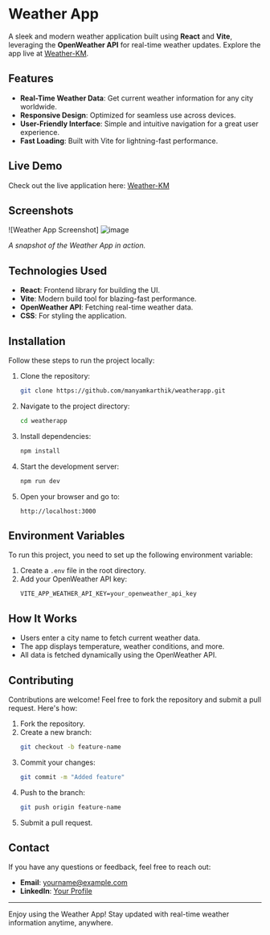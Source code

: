 # Weather App

A sleek and modern weather application built using **React** and **Vite**, leveraging the **OpenWeather API** for real-time weather updates. Explore the app live at [Weather-KM](https://weather-km.netlify.app/).

## Features

- **Real-Time Weather Data**: Get current weather information for any city worldwide.
- **Responsive Design**: Optimized for seamless use across devices.
- **User-Friendly Interface**: Simple and intuitive navigation for a great user experience.
- **Fast Loading**: Built with Vite for lightning-fast performance.

## Live Demo

Check out the live application here: [Weather-KM](https://weather-km.netlify.app/)

## Screenshots

![Weather App Screenshot]  ![image](https://github.com/user-attachments/assets/fdb4c2f7-d061-4554-88ba-bf84658ef1dc)

*A snapshot of the Weather App in action.*

## Technologies Used

- **React**: Frontend library for building the UI.
- **Vite**: Modern build tool for blazing-fast performance.
- **OpenWeather API**: Fetching real-time weather data.
- **CSS**: For styling the application.

## Installation

Follow these steps to run the project locally:

1. Clone the repository:
   ```bash
   git clone https://github.com/manyamkarthik/weatherapp.git
   ```

2. Navigate to the project directory:
   ```bash
   cd weatherapp
   ```

3. Install dependencies:
   ```bash
   npm install
   ```

4. Start the development server:
   ```bash
   npm run dev
   ```

5. Open your browser and go to:
   ```
   http://localhost:3000
   ```

## Environment Variables

To run this project, you need to set up the following environment variable:

1. Create a `.env` file in the root directory.
2. Add your OpenWeather API key:
   ```env
   VITE_APP_WEATHER_API_KEY=your_openweather_api_key
   ```

## How It Works

- Users enter a city name to fetch current weather data.
- The app displays temperature, weather conditions, and more.
- All data is fetched dynamically using the OpenWeather API.

## Contributing

Contributions are welcome! Feel free to fork the repository and submit a pull request. Here's how:

1. Fork the repository.
2. Create a new branch:
   ```bash
   git checkout -b feature-name
   ```
3. Commit your changes:
   ```bash
   git commit -m "Added feature"
   ```
4. Push to the branch:
   ```bash
   git push origin feature-name
   ```
5. Submit a pull request.



## Contact

If you have any questions or feedback, feel free to reach out:

- **Email**: [yourname@example.com](mailto:harikarthikmanyam@gmail.com)
- **LinkedIn**: [Your Profile](https://www.linkedin.com/in/karthik-manyam/)

---

Enjoy using the Weather App! Stay updated with real-time weather information anytime, anywhere.

